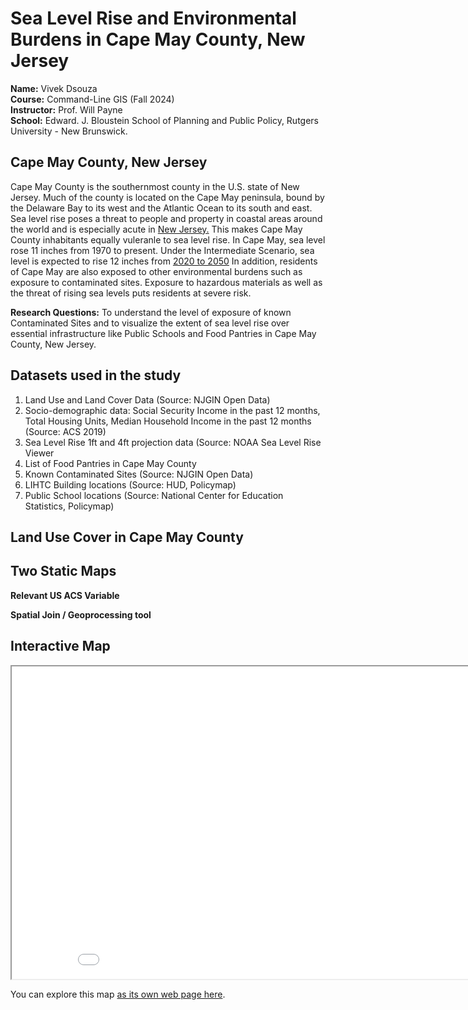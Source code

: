 # Sea Level Rise and Environmental Burdens in Cape May County,  New Jersey
**Name:** Vivek Dsouza <br>
**Course:** Command-Line GIS (Fall 2024) <br>
**Instructor:** Prof. Will Payne <br>
**School:** Edward. J. Bloustein School of Planning and Public Policy, Rutgers University - New Brunswick.


## Cape May County, New Jersey
Cape May County is the southernmost county in the U.S. state of New Jersey. Much of the county is located on the Cape May peninsula, bound by the Delaware Bay to its west and the Atlantic Ocean to its south and east.
Sea level rise poses a threat to people and property in coastal areas around the world and is especially acute in [New Jersey.](https://njclimateresourcecenter.rutgers.edu/climate_change_101/sea-level-rise-in-new-jersey-projections-and-impacts/)
This makes Cape May County inhabitants equally vuleranle to sea level rise.
In Cape May, sea level rose 11 inches from 1970 to present. Under the Intermediate Scenario, sea level is expected to rise 12 inches from [2020 to 2050](https://sealevel.globalchange.gov/national-sea-level-explorer/?psmsl_id=1153&scope=section_1#:~:text=In%20Cape%20May%2C%20sea%20level,inches%20from%201970%20to%20present.)
In addition, residents of Cape May are also exposed to other environmental burdens such as exposure to contaminated sites.
Exposure to hazardous materials as well as the threat of rising sea levels puts residents at severe risk.

**Research Questions:** To understand the level of exposure of known Contaminated Sites and to visualize the extent of sea level rise over essential infrastructure like Public Schools and Food Pantries in Cape May County, New Jersey.

## Datasets used in the study
1. Land Use and Land Cover Data (Source: NJGIN Open Data)
2. Socio-demographic data: Social Security Income in the past 12 months, Total Housing Units, Median Household Income in the past 12 months (Source: ACS 2019)
3. Sea Level Rise 1ft and 4ft projection data (Source: NOAA Sea Level Rise Viewer
4. List of Food Pantries in Cape May County
5. Known Contaminated Sites (Source: NJGIN Open Data)
6. LIHTC Building locations (Source: HUD, Policymap)
7. Public School locations (Source: National Center for Education Statistics, Policymap)




## Land Use Cover in Cape May County

## Two Static Maps

**Relevant US ACS Variable**

**Spatial Join / Geoprocessing tool**

## Interactive Map

<iframe src="musicvenues.html" height="500" width="900"></iframe>

You can explore this map [as its own web page here](musicvenues.html).
